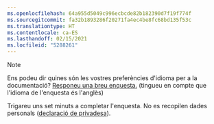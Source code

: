 ```yaml
---
ms.openlocfilehash: 64a955d5049c996ecbcde82b182390d7f19f774f
ms.sourcegitcommit: fa32b1893286f20271fa4ec4be8fc68bd135f53c
ms.translationtype: HT
ms.contentlocale: ca-ES
ms.lasthandoff: 02/15/2021
ms.locfileid: "5288261"
---
```

> [!NOTE]
>Ens podeu dir quines són les vostres preferències d'idioma per a la documentació? [Responeu una breu enquesta.](https://aka.ms/BAG_Docs_Language_Survey) (tingueu en compte que l'idioma de l'enquesta és l'anglès)
>
>Trigareu uns set minuts a completar l'enquesta. No es recopilen dades personals ([declaració de privadesa](https://go.microsoft.com/fwlink/?LinkId=521839)).
